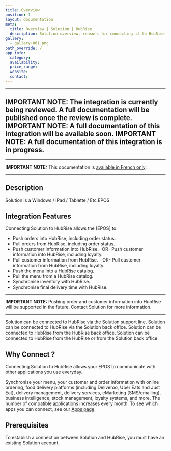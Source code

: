 ```yaml
---
title: Overview
position: 1
layout: documentation
meta:
  title: Overview | Solution | HubRise
  description: Solution overview, reasons for connecting it to HubRise and summary of integrated features. Synchronise data between your EPOS and your apps.
gallery:
  - gallery-001.png
path_override: /
app_info:
  category:
  availability:
  price_range:
  website:
  contact:
---
```


-----

**IMPORTANT NOTE:** The integration is currently being reviewed. A full documentation will be published once the review is complete.
**IMPORTANT NOTE:** A full documentation of this integration will be available soon.
**IMPORTANT NOTE:** A full documentation of this integration is in progress.
-----

-----

**IMPORTANT NOTE:** This documentation is [available in French only](https://www.hubrise.com/fr/apps/Solution).

-----
## Description

Solution is a Windows / iPad / Tablette / Etc EPOS
## Integration Features

Connecting Solution to HubRise allows the [EPOS] to:

- Push orders into HubRise, including order status.
- Pull orders from HubRise, including order status.
- Push customer information into HubRise. -OR- Push customer information into HubRise, including loyalty.
- Pull customer information from HubRise. - OR- Pull customer information from HubRise, including loyalty.
- Push the menu into a HubRise catalog.
- Pull the menu from a HubRise catalog.
- Synchronise inventory with HubRise.
- Synchronise final delivery time with HubRise.

-----

**IMPORTANT NOTE:** Pushing order and customer information into HubRise will be supported in the future. Contact Solution for more information.

-----

Solution can be connected to HubRise via the Solution support line.
Solution can be connected to HubRise via the Solution back office.
Solution can be connected to HubRise from the HubRise back office.
Solution can be connected to HubRise from the HubRise or from the Solution back office.


## Why Connect ?

Connecting Solution to HubRise allows your EPOS to communicate with other applications you use everyday.

Synchronise your menu, your customer and order information with online ordering, food delivery platforms (including Deliveroo, Uber Eats and Just Eat), delivery management, delivery services, eMarketing (SMS/emailing), business intelligence, stock management, loyalty systems, and more. The number of compatible applications increases every month. To see which apps you can connect, see our  [Apps page](/apps)

## Prerequisites

To establish a connection between Solution and HubRise, you must have an existing Solution account.
